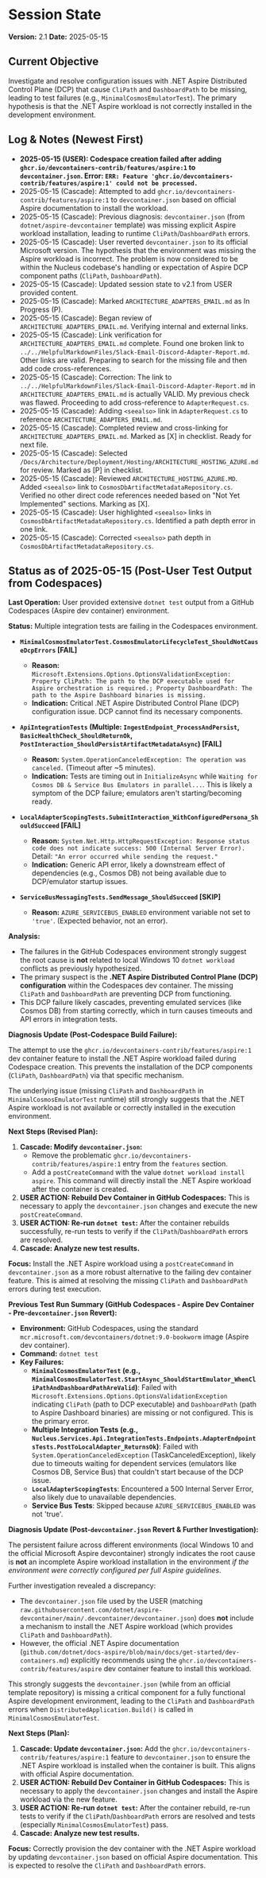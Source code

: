 # Session State

**Version:** 2.1
**Date:** 2025-05-15

## Current Objective

Investigate and resolve configuration issues with .NET Aspire Distributed Control Plane (DCP) that cause `CliPath` and `DashboardPath` to be missing, leading to test failures (e.g., `MinimalCosmosEmulatorTest`). The primary hypothesis is that the .NET Aspire workload is not correctly installed in the development environment.

## Log & Notes (Newest First)
*   **2025-05-15 (USER): Codespace creation failed after adding `ghcr.io/devcontainers-contrib/features/aspire:1` to `devcontainer.json`. Error: `ERR: Feature 'ghcr.io/devcontainers-contrib/features/aspire:1' could not be processed.`**
*   2025-05-15 (Cascade): Attempted to add `ghcr.io/devcontainers-contrib/features/aspire:1` to `devcontainer.json` based on official Aspire documentation to install the workload.
*   2025-05-15 (Cascade): Previous diagnosis: `devcontainer.json` (from `dotnet/aspire-devcontainer` template) was missing explicit Aspire workload installation, leading to runtime `CliPath`/`DashboardPath` errors.
*   2025-05-15 (Cascade): User reverted `devcontainer.json` to its official Microsoft version. The hypothesis that the environment was missing the Aspire workload is incorrect. The problem is now considered to be within the Nucleus codebase's handling or expectation of Aspire DCP component paths (`CliPath`, `DashboardPath`).
*   2025-05-15 (Cascade): Updated session state to v2.1 from USER provided content.
*   2025-05-15 (Cascade): Marked `ARCHITECTURE_ADAPTERS_EMAIL.md` as In Progress (P).
*   2025-05-15 (Cascade): Began review of `ARCHITECTURE_ADAPTERS_EMAIL.md`. Verifying internal and external links.
*   2025-05-15 (Cascade): Link verification for `ARCHITECTURE_ADAPTERS_EMAIL.md` complete. Found one broken link to `../../HelpfulMarkdownFiles/Slack-Email-Discord-Adapter-Report.md`. Other links are valid. Preparing to search for the missing file and then add code cross-references.
*   2025-05-15 (Cascade): Correction: The link to `../../HelpfulMarkdownFiles/Slack-Email-Discord-Adapter-Report.md` in `ARCHITECTURE_ADAPTERS_EMAIL.md` is actually VALID. My previous check was flawed. Proceeding to add cross-reference to `AdapterRequest.cs`.
*   2025-05-15 (Cascade): Adding `<seealso>` link in `AdapterRequest.cs` to reference `ARCHITECTURE_ADAPTERS_EMAIL.md`.
*   2025-05-15 (Cascade): Completed review and cross-linking for `ARCHITECTURE_ADAPTERS_EMAIL.md`. Marked as [X] in checklist. Ready for next file.
*   2025-05-15 (Cascade): Selected `/Docs/Architecture/Deployment/Hosting/ARCHITECTURE_HOSTING_AZURE.md` for review. Marked as [P] in checklist.
*   2025-05-15 (Cascade): Reviewed `ARCHITECTURE_HOSTING_AZURE.MD`. Added `<seealso>` link to `CosmosDbArtifactMetadataRepository.cs`. Verified no other direct code references needed based on "Not Yet Implemented" sections. Marking as [X].
*   2025-05-15 (Cascade): User highlighted `<seealso>` links in `CosmosDbArtifactMetadataRepository.cs`. Identified a path depth error in one link.
*   2025-05-15 (Cascade): Corrected `<seealso>` path depth in `CosmosDbArtifactMetadataRepository.cs`.

## Status as of 2025-05-15 (Post-User Test Output from Codespaces)

**Last Operation:** User provided extensive `dotnet test` output from a GitHub Codespaces (Aspire dev container) environment.

**Status:** Multiple integration tests are failing in the Codespaces environment.

*   **`MinimalCosmosEmulatorTest.CosmosEmulatorLifecycleTest_ShouldNotCauseDcpErrors` [FAIL]**
    *   **Reason:** `Microsoft.Extensions.Options.OptionsValidationException: Property CliPath: The path to the DCP executable used for Aspire orchestration is required.; Property DashboardPath: The path to the Aspire Dashboard binaries is missing.`
    *   **Indication:** Critical .NET Aspire Distributed Control Plane (DCP) configuration issue. DCP cannot find its necessary components.

*   **`ApiIntegrationTests` (Multiple: `IngestEndpoint_ProcessAndPersist`, `BasicHealthCheck_ShouldReturnOk`, `PostInteraction_ShouldPersistArtifactMetadataAsync`) [FAIL]**
    *   **Reason:** `System.OperationCanceledException: The operation was canceled.` (Timeout after ~5 minutes).
    *   **Indication:** Tests are timing out in `InitializeAsync` while `Waiting for Cosmos DB & Service Bus Emulators in parallel...`. This is likely a symptom of the DCP failure; emulators aren't starting/becoming ready.

*   **`LocalAdapterScopingTests.SubmitInteraction_WithConfiguredPersona_ShouldSucceed` [FAIL]**
    *   **Reason:** `System.Net.Http.HttpRequestException: Response status code does not indicate success: 500 (Internal Server Error).` Detail: `"An error occurred while sending the request."`
    *   **Indication:** Generic API error, likely a downstream effect of dependencies (e.g., Cosmos DB) not being available due to DCP/emulator startup issues.

*   **`ServiceBusMessagingTests.SendMessage_ShouldSucceed` [SKIP]**
    *   **Reason:** `AZURE_SERVICEBUS_ENABLED` environment variable not set to `'true'`. (Expected behavior, not an error).

**Analysis:**
*   The failures in the GitHub Codespaces environment strongly suggest the root cause is **not** related to local Windows 10 `dotnet workload` conflicts as previously hypothesized.
*   The primary suspect is the **.NET Aspire Distributed Control Plane (DCP) configuration** within the Codespaces dev container. The missing `CliPath` and `DashboardPath` are preventing DCP from functioning.
*   This DCP failure likely cascades, preventing emulated services (like Cosmos DB) from starting correctly, which in turn causes timeouts and API errors in integration tests.

**Diagnosis Update (Post-Codespace Build Failure):**

The attempt to use the `ghcr.io/devcontainers-contrib/features/aspire:1` dev container feature to install the .NET Aspire workload failed during Codespace creation. This prevents the installation of the DCP components (`CliPath`, `DashboardPath`) via that specific mechanism.

The underlying issue (missing `CliPath` and `DashboardPath` in `MinimalCosmosEmulatorTest` runtime) still strongly suggests that the .NET Aspire workload is not available or correctly installed in the execution environment.

**Next Steps (Revised Plan):**

1.  **Cascade: Modify `devcontainer.json`:**
    *   Remove the problematic `ghcr.io/devcontainers-contrib/features/aspire:1` entry from the `features` section.
    *   Add a `postCreateCommand` with the value `dotnet workload install aspire`. This command will directly install the .NET Aspire workload after the container is created.
2.  **USER ACTION: Rebuild Dev Container in GitHub Codespaces:** This is necessary to apply the `devcontainer.json` changes and execute the new `postCreateCommand`.
3.  **USER ACTION: Re-run `dotnet test`:** After the container rebuilds successfully, re-run tests to verify if the `CliPath`/`DashboardPath` errors are resolved.
4.  **Cascade: Analyze new test results.**

**Focus:** Install the .NET Aspire workload using a `postCreateCommand` in `devcontainer.json` as a more robust alternative to the failing dev container feature. This is aimed at resolving the missing `CliPath` and `DashboardPath` errors during test execution.

**Previous Test Run Summary (GitHub Codespaces - Aspire Dev Container - Pre-`devcontainer.json` Revert):**

*   **Environment:** GitHub Codespaces, using the standard `mcr.microsoft.com/devcontainers/dotnet:9.0-bookworm` image (Aspire dev container).
*   **Command:** `dotnet test`
*   **Key Failures:**
    *   **`MinimalCosmosEmulatorTest` (e.g., `MinimalCosmosEmulatorTest.StartAsync_ShouldStartEmulator_WhenCliPathAndDashboardPathAreValid`)**: Failed with `Microsoft.Extensions.Options.OptionsValidationException` indicating `CliPath` (path to DCP executable) and `DashboardPath` (path to Aspire Dashboard binaries) are missing or not configured. This is the primary error.
    *   **Multiple Integration Tests (e.g., `Nucleus.Services.Api.IntegrationTests.Endpoints.AdapterEndpointsTests.PostToLocalAdapter_ReturnsOk`)**: Failed with `System.OperationCanceledException` (TaskCanceledException), likely due to timeouts waiting for dependent services (emulators like Cosmos DB, Service Bus) that couldn't start because of the DCP issue.
    *   **`LocalAdapterScopingTests`**: Encountered a 500 Internal Server Error, also likely due to unavailable dependencies.
    *   **Service Bus Tests**: Skipped because `AZURE_SERVICEBUS_ENABLED` was not 'true'.

**Diagnosis Update (Post-`devcontainer.json` Revert & Further Investigation):**

The persistent failure across different environments (local Windows 10 and the official Microsoft Aspire devcontainer) strongly indicates the root cause is **not** an incomplete Aspire workload installation in the environment *if the environment were correctly configured per full Aspire guidelines*. 

Further investigation revealed a discrepancy: 
- The `devcontainer.json` file used by the USER (matching `raw.githubusercontent.com/dotnet/aspire-devcontainer/main/.devcontainer/devcontainer.json`) does **not** include a mechanism to install the .NET Aspire workload (which provides `CliPath` and `DashboardPath`).
- However, the official .NET Aspire documentation (`github.com/dotnet/docs-aspire/blob/main/docs/get-started/dev-containers.md`) explicitly recommends using the `ghcr.io/devcontainers-contrib/features/aspire` dev container feature to install this workload.

This strongly suggests the `devcontainer.json` (while from an official template repository) is missing a critical component for a fully functional Aspire development environment, leading to the `CliPath` and `DashboardPath` errors when `DistributedApplication.Build()` is called in `MinimalCosmosEmulatorTest`.

**Next Steps (Plan):**

1.  **Cascade: Update `devcontainer.json`:** Add the `ghcr.io/devcontainers-contrib/features/aspire:1` feature to `devcontainer.json` to ensure the .NET Aspire workload is installed when the container is built. This aligns with official Aspire documentation.
2.  **USER ACTION: Rebuild Dev Container in GitHub Codespaces:** This is necessary to apply the `devcontainer.json` changes and install the Aspire workload via the new feature.
3.  **USER ACTION: Re-run `dotnet test`:** After the container rebuild, re-run tests to verify if the `CliPath`/`DashboardPath` errors are resolved and tests (especially `MinimalCosmosEmulatorTest`) pass.
4.  **Cascade: Analyze new test results.**

**Focus:** Correctly provision the dev container with the .NET Aspire workload by updating `devcontainer.json` based on official Aspire documentation. This is expected to resolve the `CliPath` and `DashboardPath` errors.
